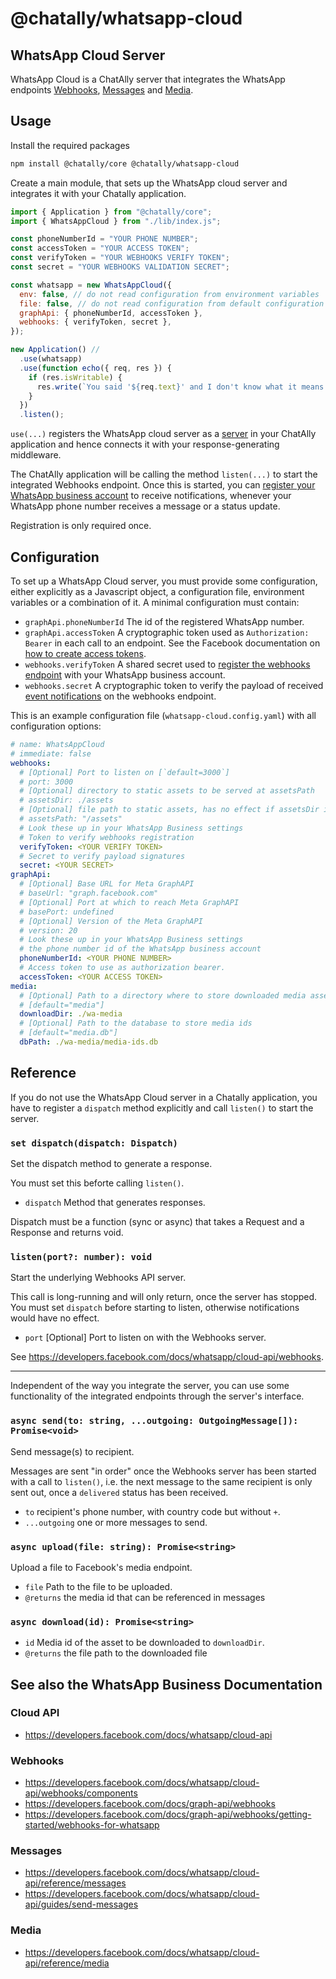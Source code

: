 # @chatally/whatsapp-cloud

## WhatsApp Cloud Server

WhatsApp Cloud is a ChatAlly server that integrates the WhatsApp endpoints
[Webhooks](https://developers.facebook.com/docs/whatsapp/cloud-api/webhooks),
[Messages](https://developers.facebook.com/docs/whatsapp/cloud-api/reference/messages) and
[Media](https://developers.facebook.com/docs/whatsapp/cloud-api/reference/media).

## Usage

Install the required packages

```sh
npm install @chatally/core @chatally/whatsapp-cloud
```

Create a main module, that sets up the WhatsApp cloud server and integrates it with your Chatally application.

```js
import { Application } from "@chatally/core";
import { WhatsAppCloud } from "./lib/index.js";

const phoneNumberId = "YOUR PHONE NUMBER";
const accessToken = "YOUR ACCESS TOKEN";
const verifyToken = "YOUR WEBHOOKS VERIFY TOKEN";
const secret = "YOUR WEBHOOKS VALIDATION SECRET";

const whatsapp = new WhatsAppCloud({
  env: false, // do not read configuration from environment variables
  file: false, // do not read configuration from default configuration files
  graphApi: { phoneNumberId, accessToken },
  webhooks: { verifyToken, secret },
});

new Application() //
  .use(whatsapp)
  .use(function echo({ req, res }) {
    if (res.isWritable) {
      res.write(`You said '${req.text}' and I don't know what it means.`);
    }
  })
  .listen();
```

`use(...)` registers the WhatsApp cloud server as a [server](https://chatally.org/reference/core/servers) in your ChatAlly application and hence connects it with your response-generating middleware.

The ChatAlly application will be calling the method `listen(...)` to start the integrated Webhooks endpoint. Once this is started, you can [register your WhatsApp business account](https://developers.facebook.com/docs/whatsapp/cloud-api/guides/set-up-webhooks) to receive notifications, whenever your WhatsApp phone number receives a message or a status update.

Registration is only required once.

## Configuration

To set up a WhatsApp Cloud server, you must provide some configuration, either explicitly as a Javascript object, a configuration file, environment variables or a combination of it. A minimal configuration must contain:

- `graphApi.phoneNumberId` The id of the registered WhatsApp number.
- `graphApi.accessToken` A cryptographic token used as `Authorization: Bearer` in each call to an endpoint. See the Facebook documentation on [how to create access tokens](https://developers.facebook.com/docs/whatsapp/business-management-api/get-started#access-tokens).
- `webhooks.verifyToken` A shared secret used to [register the webhooks endpoint](https://developers.facebook.com/docs/graph-api/webhooks/getting-started#verification-requests) with your WhatsApp business account.
- `webhooks.secret` A cryptographic token to verify the payload of received [event notifications](https://developers.facebook.com/docs/graph-api/webhooks/getting-started#event-notifications) on the webhooks endpoint.

This is an example configuration file (`whatsapp-cloud.config.yaml`) with all configuration options:

```yaml
# name: WhatsAppCloud
# immediate: false
webhooks:
  # [Optional] Port to listen on [`default=3000`]
  # port: 3000
  # [Optional] directory to static assets to be served at assetsPath
  # assetsDir: ./assets
  # [Optional] file path to static assets, has no effect if assetsDir is not set
  # assetsPath: "/assets"
  # Look these up in your WhatsApp Business settings
  # Token to verify webhooks registration
  verifyToken: <YOUR VERIFY TOKEN>
  # Secret to verify payload signatures
  secret: <YOUR SECRET>
graphApi:
  # [Optional] Base URL for Meta GraphAPI
  # baseUrl: "graph.facebook.com"
  # [Optional] Port at which to reach Meta GraphAPI
  # basePort: undefined
  # [Optional] Version of the Meta GraphAPI
  # version: 20
  # Look these up in your WhatsApp Business settings
  # the phone number id of the WhatsApp business account
  phoneNumberId: <YOUR PHONE NUMBER>
  # Access token to use as authorization bearer.
  accessToken: <YOUR ACCESS TOKEN>
media:
  # [Optional] Path to a directory where to store downloaded media assets
  # [default="media"]
  downloadDir: ./wa-media
  # [Optional] Path to the database to store media ids
  # [default="media.db"]
  dbPath: ./wa-media/media-ids.db
```

## Reference

If you do not use the WhatsApp Cloud server in a Chatally application, you have to register a `dispatch` method explicitly and call `listen()` to start the server.

### `set dispatch(dispatch: Dispatch)`

Set the dispatch method to generate a response.

You must set this beforte calling `listen()`.

- `dispatch` Method that generates responses.

Dispatch must be a function (sync or async) that takes a Request and a Response and returns void.

### `listen(port?: number): void`

Start the underlying Webhooks API server.

This call is long-running and will only return, once the server has stopped. You must set `dispatch` before starting to listen, otherwise notifications would have no effect.

- `port` [Optional] Port to listen on with the Webhooks server.

See https://developers.facebook.com/docs/whatsapp/cloud-api/webhooks.

---

Independent of the way you integrate the server, you can use some functionality of the integrated endpoints through the server's interface.

### `async send(to: string, ...outgoing: OutgoingMessage[]): Promise<void>`

Send message(s) to recipient.

Messages are sent "in order" once the Webhooks server has been started
with a call to `listen()`, i.e. the next message to the same recipient is
only sent out, once a `delivered` status has been received.

- `to` recipient's phone number, with country code but without `+`.
- `...outgoing` one or more messages to send.

### `async upload(file: string): Promise<string>`

Upload a file to Facebook's media endpoint.

- `file` Path to the file to be uploaded.
- `@returns` the media id that can be referenced in messages

### `async download(id): Promise<string>`

- `id` Media id of the asset to be downloaded to `downloadDir`.
- `@returns` the file path to the downloaded file

## See also the WhatsApp Business Documentation

### Cloud API

- https://developers.facebook.com/docs/whatsapp/cloud-api

### Webhooks

- https://developers.facebook.com/docs/whatsapp/cloud-api/webhooks/components
- https://developers.facebook.com/docs/graph-api/webhooks
- https://developers.facebook.com/docs/graph-api/webhooks/getting-started/webhooks-for-whatsapp

### Messages

- https://developers.facebook.com/docs/whatsapp/cloud-api/reference/messages
- https://developers.facebook.com/docs/whatsapp/cloud-api/guides/send-messages

### Media

- https://developers.facebook.com/docs/whatsapp/cloud-api/reference/media

